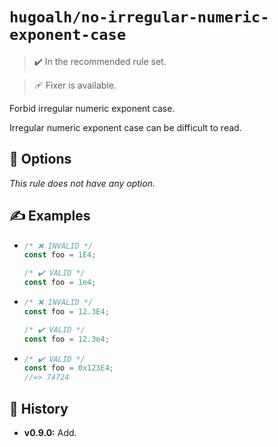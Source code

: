 # `hugoalh/no-irregular-numeric-exponent-case`

> ✔️ In the recommended rule set.

> 🩹 Fixer is available.

Forbid irregular numeric exponent case.

Irregular numeric exponent case can be difficult to read.

## 🔧 Options

*This rule does not have any option.*

## ✍️ Examples

- ```ts
  /* ❌ INVALID */
  const foo = 1E4;

  /* ✔️ VALID */
  const foo = 1e4;
  ```
- ```ts
  /* ❌ INVALID */
  const foo = 12.3E4;

  /* ✔️ VALID */
  const foo = 12.3e4;
  ```
- ```ts
  /* ✔️ VALID */
  const foo = 0x123E4;
  //=> 74724
  ```

## 📜 History

- **v0.9.0:** Add.
